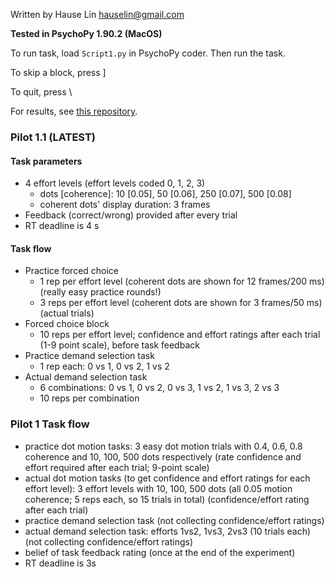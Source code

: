 Written by Hause Lin hauselin@gmail.com

**Tested in PsychoPy 1.90.2 (MacOS)**

To run task, load `Script1.py` in PsychoPy coder. Then run the task. 

To skip a block, press ]

To quit, press \

For results, see [this repository](https://github.com/hauselin/effortPilots). 

### Pilot 1.1 (LATEST)

#### Task parameters

- 4 effort levels (effort levels coded 0, 1, 2, 3)
  - dots [coherence]: 10 [0.05], 50 [0.06], 250 [0.07], 500 [0.08]
  - coherent dots' display duration: 3 frames
- Feedback (correct/wrong) provided after every trial
- RT deadline is 4 s

#### Task flow

- Practice forced choice
  - 1 rep per effort level (coherent dots are shown for 12 frames/200 ms) (really easy practice rounds!)
  - 3 reps per effort level (coherent dots are shown for 3 frames/50 ms) (actual trials)
- Forced choice block
  - 10 reps per effort level; confidence and effort ratings after each trial (1-9 point scale), before task feedback
- Practice demand selection task
  - 1 rep each: 0 vs 1, 0 vs 2, 1 vs 2
- Actual demand selection task
  - 6 combinations: 0 vs 1, 0 vs 2, 0 vs 3, 1 vs 2, 1 vs 3, 2 vs 3
  - 10 reps per combination 

### Pilot 1 Task flow

* practice dot motion tasks: 3 easy dot motion trials with 0.4, 0.6, 0.8 coherence and 10, 100, 500 dots respectively (rate confidence and effort required after each trial; 9-point scale)
* actual dot motion tasks (to get confidence and effort ratings for each effort level): 3 effort levels with 10, 100, 500 dots (all 0.05 motion coherence; 5 reps each, so 15 trials in total) (confidence/effort rating after each trial)
* practice demand selection task (not collecting confidence/effort ratings)
* actual demand selection task: efforts 1vs2, 1vs3, 2vs3 (10 trials each) (not collecting confidence/effort ratings)
* belief of task feedback rating (once at the end of the experiment)
* RT deadline is 3s
